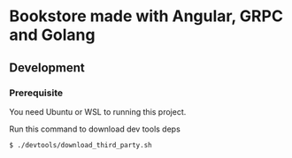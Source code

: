 # Bookstore made with Angular, GRPC and Golang



## Development

### Prerequisite
You need Ubuntu or WSL to running this project.

Run this command to download dev tools deps
```
$ ./devtools/download_third_party.sh
```